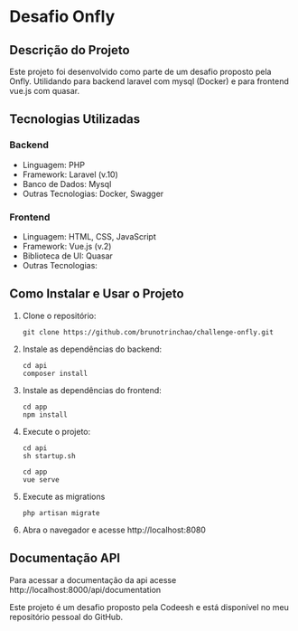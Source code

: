 # Desafio Onfly

## Descrição do Projeto
Este projeto foi desenvolvido como parte de um desafio proposto pela Onfly. Utilidando para backend laravel com mysql (Docker) e para frontend vue.js com quasar.

## Tecnologias Utilizadas

### Backend
- Linguagem: PHP
- Framework: Laravel (v.10)
- Banco de Dados: Mysql
- Outras Tecnologias: Docker, Swagger

### Frontend
- Linguagem: HTML, CSS, JavaScript
- Framework: Vue.js (v.2)
- Biblioteca de UI: Quasar
- Outras Tecnologias: 

## Como Instalar e Usar o Projeto
1. Clone o repositório:
   ```
   git clone https://github.com/brunotrinchao/challenge-onfly.git
   ```
2. Instale as dependências do backend:
   ```
   cd api
   composer install
   ```

3. Instale as dependências do frontend:
   ```
   cd app
   npm install
   ```

4. Execute o projeto:
   ```
   cd api
   sh startup.sh
   ```

   ```
   cd app
   vue serve
   ```

5. Execute as migrations
    ``` 
    php artisan migrate
    ```

10. Abra o navegador e acesse http://localhost:8080

## Documentação API
Para acessar a documentação da api acesse http://localhost:8000/api/documentation

Este projeto é um desafio proposto pela Codeesh e está disponível no meu repositório pessoal do GitHub.